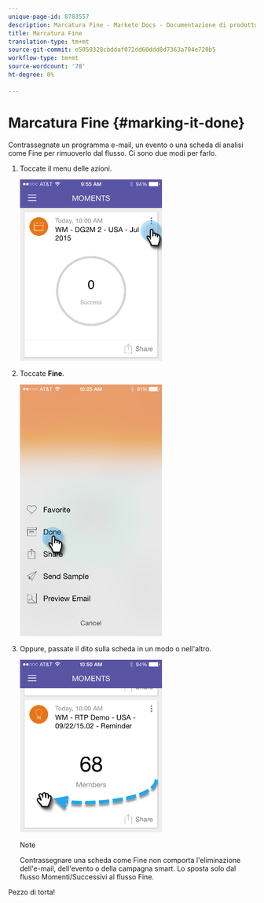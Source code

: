 ```yaml
---
unique-page-id: 8783557
description: Marcatura Fine - Marketo Docs - Documentazione di prodotto
title: Marcatura Fine
translation-type: tm+mt
source-git-commit: e5050328cbddaf072dd60ddd8d7363a704e720b5
workflow-type: tm+mt
source-wordcount: '78'
ht-degree: 0%

---
```



# Marcatura Fine {#marking-it-done}

Contrassegnate un programma e-mail, un evento o una scheda di analisi come Fine per rimuoverlo dal flusso. Ci sono due modi per farlo.

1. Toccate il menu delle azioni.

   ![](assets/image2015-7-14-17-3a32-3a35.png)

1. Toccate **Fine**.

   ![](assets/image2015-7-14-17-3a36-3a31.png)

1. Oppure, passate il dito sulla scheda in un modo o nell&#39;altro.

   ![](assets/image2015-9-25-9-3a46-3a6.png)

   >[!NOTE]
   >
   >Contrassegnare una scheda come Fine non comporta l&#39;eliminazione dell&#39;e-mail, dell&#39;evento o della campagna smart. Lo sposta solo dal flusso Momenti/Successivi al flusso Fine.

Pezzo di torta!
